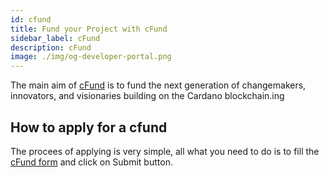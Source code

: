 ```yaml
---
id: cfund
title: Fund your Project with cFund
sidebar_label: cFund
description: cFund
image: ./img/og-developer-portal.png
---
```


The main aim of [cFund](https://cfund.vc/) is to fund the next generation of changemakers, innovators, and visionaries building on the Cardano blockchain.ing

## How to apply for a cfund

The procees of applying is very simple, all what you need to do is to fill the [cFund form](https://cfund.vc/get-started/) and click on Submit button.
